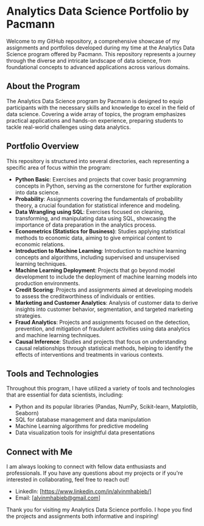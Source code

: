 # Analytics Data Science Portfolio by Pacmann

Welcome to my GitHub repository, a comprehensive showcase of my assignments and portfolios developed during my time at the Analytics Data Science program offered by Pacmann. This repository represents a journey through the diverse and intricate landscape of data science, from foundational concepts to advanced applications across various domains.

## About the Program

The Analytics Data Science program by Pacmann is designed to equip participants with the necessary skills and knowledge to excel in the field of data science. Covering a wide array of topics, the program emphasizes practical applications and hands-on experience, preparing students to tackle real-world challenges using data analytics.

## Portfolio Overview

This repository is structured into several directories, each representing a specific area of focus within the program:
- **Python Basic**: Exercises and projects that cover basic programming concepts in Python, serving as the cornerstone for further exploration into data science.
- **Probability**: Assignments covering the fundamentals of probability theory, a crucial foundation for statistical inference and modeling.
- **Data Wrangling using SQL**: Exercises focused on cleaning, transforming, and manipulating data using SQL, showcasing the importance of data preparation in the analytics process.
- **Econometrics (Statistics for Business)**: Studies applying statistical methods to economic data, aiming to give empirical content to economic relations.
- **Introduction to Machine Learning**: Introduction to machine learning concepts and algorithms, including supervised and unsupervised learning techniques.
- **Machine Learning Deployment**: Projects that go beyond model development to include the deployment of machine learning models into production environments.
- **Credit Scoring**: Projects and assignments aimed at developing models to assess the creditworthiness of individuals or entities.
- **Marketing and Customer Analytics**: Analysis of customer data to derive insights into customer behavior, segmentation, and targeted marketing strategies.
- **Fraud Analytics**: Projects and assignments focused on the detection, prevention, and mitigation of fraudulent activities using data analytics and machine learning techniques.
- **Causal Inference**: Studies and projects that focus on understanding causal relationships through statistical methods, helping to identify the effects of interventions and treatments in various contexts. 

## Tools and Technologies

Throughout this program, I have utilized a variety of tools and technologies that are essential for data scientists, including:

- Python and its popular libraries (Pandas, NumPy, Scikit-learn, Matplotlib, Seaborn)
- SQL for database management and data manipulation
- Machine Learning algorithms for predictive modeling
- Data visualization tools for insightful data presentations

## Connect with Me

I am always looking to connect with fellow data enthusiasts and professionals. If you have any questions about my projects or if you're interested in collaborating, feel free to reach out!

- LinkedIn: [https://www.linkedin.com/in/alvinmhabieb/]
- Email: [alvinmhabieb@gmail.com]

Thank you for visiting my Analytics Data Science portfolio. I hope you find the projects and assignments both informative and inspiring!
